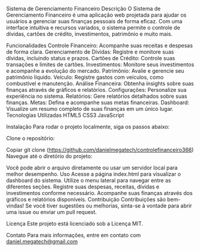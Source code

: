 Sistema de Gerenciamento Financeiro
Descrição
O Sistema de Gerenciamento Financeiro é uma aplicação web projetada para ajudar os usuários a gerenciar suas finanças pessoais de forma eficaz. Com uma interface intuitiva e recursos variados, o sistema permite o controle de dívidas, cartões de crédito, investimentos, patrimônio e muito mais.

Funcionalidades
Controle Financeiro: Acompanhe suas receitas e despesas de forma clara.
Gerenciamento de Dívidas: Registre e monitore suas dívidas, incluindo status e prazos.
Cartões de Crédito: Controle suas transações e limites de cartões.
Investimentos: Monitore seus investimentos e acompanhe a evolução do mercado.
Patrimônio: Avalie e gerencie seu patrimônio líquido.
Veículo: Registre gastos com veículos, como combustível e manutenção.
Análise Financeira: Obtenha insights sobre suas finanças através de gráficos e relatórios.
Configurações: Personalize sua experiência no sistema.
Relatórios: Gere relatórios detalhados sobre suas finanças.
Metas: Defina e acompanhe suas metas financeiras.
Dashboard: Visualize um resumo completo de suas finanças em um único lugar.
Tecnologias Utilizadas
HTML5
CSS3
JavaScript

Instalação
Para rodar o projeto localmente, siga os passos abaixo:

Clone o repositório:

Copiar
git clone (https://github.com/danielmegatech/controlefinanceiro366)
Navegue até o diretório do projeto:


Você pode abrir o arquivo diretamente ou usar um servidor local para melhor desempenho.
Uso
Acesse a página index.html para visualizar o dashboard do sistema.
Utilize o menu lateral para navegar entre as diferentes seções.
Registre suas despesas, receitas, dívidas e investimentos conforme necessário.
Acompanhe suas finanças através dos gráficos e relatórios disponíveis.
Contribuição
Contribuições são bem-vindas! Se você tiver sugestões ou melhorias, sinta-se à vontade para abrir uma issue ou enviar um pull request.

Licença
Este projeto está licenciado sob a Licença MIT.

Contato
Para mais informações, entre em contato com daniel.megatech@gmail.com

